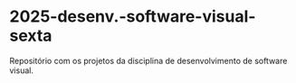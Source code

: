 # 2025-desenv.-software-visual-sexta
Repositório com os projetos da disciplina de desenvolvimento de software visual.
